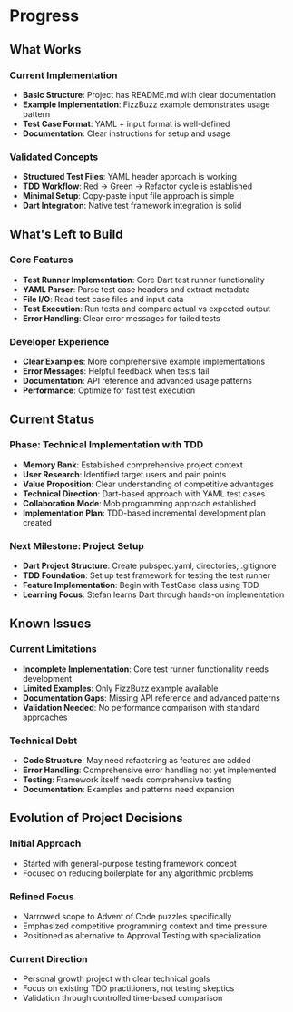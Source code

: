# Progress

## What Works

### Current Implementation
- **Basic Structure**: Project has README.md with clear documentation
- **Example Implementation**: FizzBuzz example demonstrates usage pattern
- **Test Case Format**: YAML + input format is well-defined
- **Documentation**: Clear instructions for setup and usage

### Validated Concepts
- **Structured Test Files**: YAML header approach is working
- **TDD Workflow**: Red → Green → Refactor cycle is established
- **Minimal Setup**: Copy-paste input file approach is simple
- **Dart Integration**: Native test framework integration is solid

## What's Left to Build

### Core Features
- **Test Runner Implementation**: Core Dart test runner functionality
- **YAML Parser**: Parse test case headers and extract metadata
- **File I/O**: Read test case files and input data
- **Test Execution**: Run tests and compare actual vs expected output
- **Error Handling**: Clear error messages for failed tests

### Developer Experience
- **Clear Examples**: More comprehensive example implementations
- **Error Messages**: Helpful feedback when tests fail
- **Documentation**: API reference and advanced usage patterns
- **Performance**: Optimize for fast test execution

## Current Status

### Phase: Technical Implementation with TDD
- **Memory Bank**: Established comprehensive project context
- **User Research**: Identified target users and pain points
- **Value Proposition**: Clear understanding of competitive advantages
- **Technical Direction**: Dart-based approach with YAML test cases
- **Collaboration Mode**: Mob programming approach established
- **Implementation Plan**: TDD-based incremental development plan created

### Next Milestone: Project Setup
- **Dart Project Structure**: Create pubspec.yaml, directories, .gitignore
- **TDD Foundation**: Set up test framework for testing the test runner
- **Feature Implementation**: Begin with TestCase class using TDD
- **Learning Focus**: Stefan learns Dart through hands-on implementation

## Known Issues

### Current Limitations
- **Incomplete Implementation**: Core test runner functionality needs development
- **Limited Examples**: Only FizzBuzz example available
- **Documentation Gaps**: Missing API reference and advanced patterns
- **Validation Needed**: No performance comparison with standard approaches

### Technical Debt
- **Code Structure**: May need refactoring as features are added
- **Error Handling**: Comprehensive error handling not yet implemented
- **Testing**: Framework itself needs comprehensive testing
- **Documentation**: Examples and patterns need expansion

## Evolution of Project Decisions

### Initial Approach
- Started with general-purpose testing framework concept
- Focused on reducing boilerplate for any algorithmic problems

### Refined Focus
- Narrowed scope to Advent of Code puzzles specifically
- Emphasized competitive programming context and time pressure
- Positioned as alternative to Approval Testing with specialization

### Current Direction
- Personal growth project with clear technical goals
- Focus on existing TDD practitioners, not testing skeptics
- Validation through controlled time-based comparison
